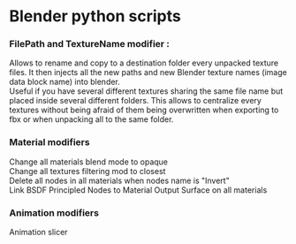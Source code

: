 # Blender python scripts

### FilePath and TextureName modifier :

Allows to rename and copy to a destination folder every unpacked texture files. It then injects all the new paths and new Blender texture names (image data block name) into blender.  
Useful if you have several different textures sharing the same file name but placed inside several different folders. This allows to centralize every textures without being afraid of them being overwritten when exporting to fbx or when unpacking all to the same folder.

### Material modifiers

Change all materials blend mode to opaque  
Change all textures filtering mod to closest  
Delete all nodes in all materials when nodes name is "Invert"  
Link BSDF Principled Nodes to Material Output Surface on all materials  

### Animation modifiers

Animation slicer
